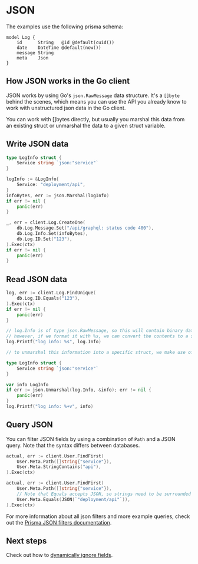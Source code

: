# JSON

The examples use the following prisma schema:

```prisma
model Log {
    id      String   @id @default(cuid())
    date    DateTime @default(now())
    message String
    meta    Json
}
```

## How JSON works in the Go client

JSON works by using Go's `json.RawMessage` data structure. It's a `[]byte` behind the scenes, which means you can use the API you already know to work with unstructured json data in the Go client.

You can work with []bytes directly, but usually you marshal this data from an existing struct or unmarshal the data to a given struct variable.

## Write JSON data

```go
type LogInfo struct {
    Service string `json:"service"`
}

logInfo := &LogInfo{
    Service: "deployment/api",
}
infoBytes, err := json.Marshal(logInfo)
if err != nil {
    panic(err)
}

_, err = client.Log.CreateOne(
    db.Log.Message.Set("/api/graphql: status code 400"),
    db.Log.Info.Set(infoBytes),
    db.Log.ID.Set("123"),
).Exec(ctx)
if err != nil {
    panic(err)
}
```

## Read JSON data

```go
log, err := client.Log.FindUnique(
    db.Log.ID.Equals("123"),
).Exec(ctx)
if err != nil {
    panic(err)
}

// log.Info is of type json.RawMessage, so this will contain binary data such as [123 34 97 116 116 ...]
// however, if we format it with %s, we can convert the contents to a string to see what's inside:
log.Printf("log info: %s", log.Info)

// to unmarshal this information into a specific struct, we make use of Go's usual handling of json data:

type LogInfo struct {
    Service string `json:"service"`
}

var info LogInfo
if err := json.Unmarshal(log.Info, &info); err != nil {
    panic(err)
}
log.Printf("log info: %+v", info)
```

## Query JSON

You can filter JSON fields by using a combination of `Path` and a JSON query. Note that the syntax differs between databases.

```go
actual, err := client.User.FindFirst(
    User.Meta.Path([]string{"service"}),
    User.Meta.StringContains("api"),
).Exec(ctx)
```

```go
actual, err := client.User.FindFirst(
    User.Meta.Path([]string{"service"}),
    // Note that Equals accepts JSON, so strings need to be surrounded with quotes
    User.Meta.Equals(JSON(`"deployment/api"`)),
).Exec(ctx)
```

For more information about all json filters and more example queries, check out the [Prisma JSON filters documentation](https://www.prisma.io/docs/concepts/components/prisma-client/working-with-fields/working-with-json-fields).

## Next steps

Check out how to [dynamically ignore fields](16-if-present-methods.md).
